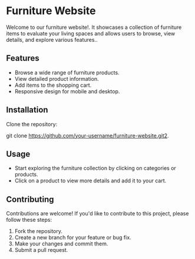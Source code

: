 # Furniture Website

Welcome to our furniture website!. It showcases a collection of furniture items to evaluate your living spaces and allows users to browse, view details, and explore various features..

## Features

- Browse a wide range of furniture products.
- View detailed product information.
- Add items to the shopping cart.
- Responsive design for mobile and desktop.

## Installation

 Clone the repository:
 
 git clone https://github.com/your-username/furniture-website.git2.

## Usage

- Start exploring the furniture collection by clicking on categories or products.
- Click on a product to view more details and add it to your cart.

## Contributing

Contributions are welcome! If you'd like to contribute to this project, please follow these steps:

1. Fork the repository.
2. Create a new branch for your feature or bug fix.
3. Make your changes and commit them.
4. Submit a pull request.

